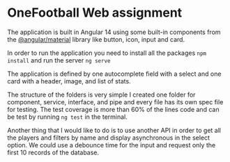 # OneFootball Web assignment

The application is built in Angular 14 using some built-in components from the  [@angular/material](https://material.angular.io/components/categories) library like button, icon, input and card.

In order to run the application you need to install all the packages `npm install` and run the server `ng serve`

The application is defined by one autocomplete field with a select and one card with a header, image, and list of stats.

The structure of the folders is very simple I created one folder for component, service, interface, and pipe and every file has its own spec file for testing.
The test coverage is more than 60% of the lines code and can be test by running `ng test` in the terminal.

Another thing that I would like to do is to use another API in order to get all the players and filters by name and display asynchronous in the select option. We could use a debounce time for the input and request only the first 10 records of the database.
